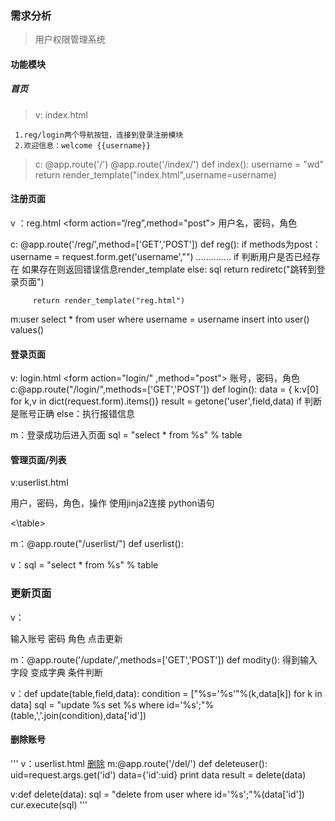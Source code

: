### 需求分析
>   用户权限管理系统

#### 功能模块

##### 首页
> v: index.html
     
     1.reg/login两个导航按钮，连接到登录注册模块
     2.欢迎信息：welcome {{username}}


> c: @app.route('/')
     @app.route('/index/')
     def index():
         username = "wd"
        return render_template("index.html",username=username)

#### 注册页面
v ：reg.html
    <form action=“/reg”,method="post">
      用户名，密码，角色
    </from>
    
c: @app.route('/reg/',method=['GET','POST'])
   def reg():
       if methods为post：
          username = request.form.get('username',"")
          ..............
         if 判断用户是否已经存在
            如果存在则返回错误信息render_template
         else:
            sql
            return rediretc("跳转到登录页面")

         return render_template("reg.html")
m:user
  select * from user where username = username
  insert into user() values()

#### 登录页面
v: login.html
    <form action="login/" ,method="post">
     账号，密码，角色
    </form>
c:@app.route("/login/",methods=['GET','POST'])
def login():
data = { k:v[0] for k,v in dict(request.form).items()}
           result = getone('user',field,data)
if 判断是账号正确
else：执行报错信息

m：登录成功后进入页面 sql = "select * from %s" % table


#### 管理页面/列表
v:userlist.html
   <table>
    用户，密码，角色，操作
    使用jinja2连接 python语句

   <\table>

m：@app.route("/userlist/")
def userlist():


v：sql = "select * from %s" % table

### 更新页面
v：<form>
   输入账号 密码 角色
   点击更新
   <form>

m：@app.route('/update/',methods=['GET','POST'])
def modity():
    得到输入字段 变成字典 条件判断

v：def update(table,field,data):
    condition = ["%s='%s'"%(k,data[k]) for k in data]
    sql = "update %s set %s where id='%s';"%(table,','.join(condition),data['id'])


#### 删除账号
'''
v：userlist.html
   <a href="/del?id={{ user.id }}">删除</a>
m:@app.route('/del/')
def deleteuser():
        uid=request.args.get('id')
        data={'id':uid}
        print data
        result = delete(data)

v:def delete(data):
    sql = "delete from  user  where id='%s';"%(data['id'])
    cur.execute(sql)
'''



